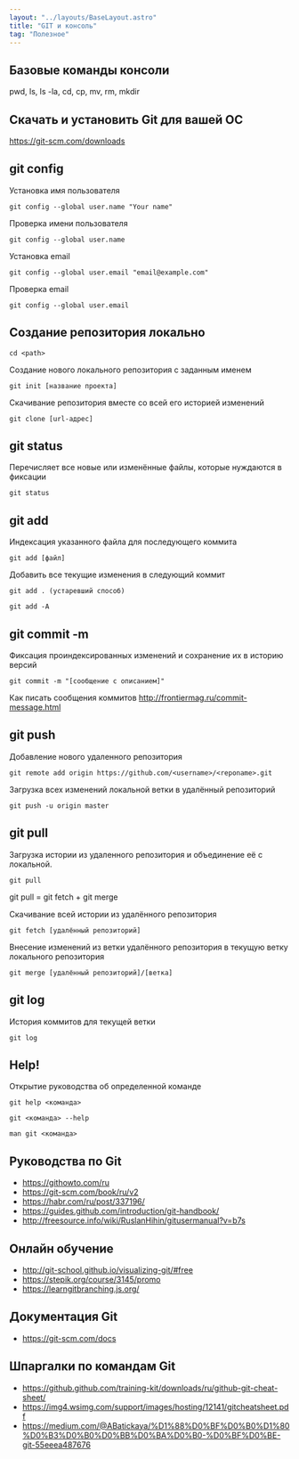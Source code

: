```yaml
---
layout: "../layouts/BaseLayout.astro"
title: "GIT и консоль"
tag: "Полезное"
---
```


## Базовые команды консоли

pwd, ls, ls -la, cd, cp, mv, rm, mkdir

## Скачать и установить Git для вашей ОС

https://git-scm.com/downloads

## git config

Установка имя пользователя

`git config --global user.name "Your name"`

Проверка имени пользователя

`git config --global user.name`

Установка email

`git config --global user.email "email@example.com"`

Проверка email

`git config --global user.email`

## Создание репозитория локально

`cd <path>`

Создание нового локального репозитория с заданным именем

`git init [название проекта]`

Скачивание репозитория вместе со всей его историей изменений

`git clone [url-адрес]`

## git status

Перечисляет все новые или изменённые файлы, которые нуждаются в фиксации

`git status`

## git add

Индексация указанного файла для последующего коммита

`git add [файл]`

Добавить все текущие изменения в следующий коммит

`git add . (устаревший способ)`

`git add -A`

## git commit -m

Фиксация проиндексированных изменений и сохранение их в историю версий

`git commit -m "[сообщение с описанием]"`

Как писать сообщения коммитов http://frontiermag.ru/commit-message.html

## git push

Добавление нового удаленного репозитория

`git remote add origin https://github.com/<username>/<reponame>.git`

Загрузка всех изменений локальной ветки в удалённый репозиторий

`git push -u origin master`

## git pull

Загрузка истории из удаленного репозитория и объединение её с локальной.

`git pull`

git pull = git fetch + git merge

Скачивание всей истории из удалённого репозитория

`git fetch [удалённый репозиторий]`

Внесение изменений из ветки удалённого репозитория в текущую ветку локального репозитория

`git merge [удалённый репозиторий]/[ветка]`

## git log

История коммитов для текущей ветки

`git log`

## Help!
Открытие руководства об определенной команде

`git help <команда>`

`git <команда> --help`

`man git <команда>`

## Руководства по Git
- https://githowto.com/ru
- https://git-scm.com/book/ru/v2
- https://habr.com/ru/post/337196/
- https://guides.github.com/introduction/git-handbook/
- http://freesource.info/wiki/RuslanHihin/gitusermanual?v=b7s

## Онлайн обучение
- http://git-school.github.io/visualizing-git/#free
- https://stepik.org/course/3145/promo
- https://learngitbranching.js.org/

## Документация Git
- https://git-scm.com/docs

## Шпаргалки по командам Git
- https://github.github.com/training-kit/downloads/ru/github-git-cheat-sheet/
- https://img4.wsimg.com/support/images/hosting/12141/gitcheatsheet.pdf
- https://medium.com/@ABatickaya/%D1%88%D0%BF%D0%B0%D1%80%D0%B3%D0%B0%D0%BB%D0%BA%D0%B0-%D0%BF%D0%BE-git-55eeea487676
